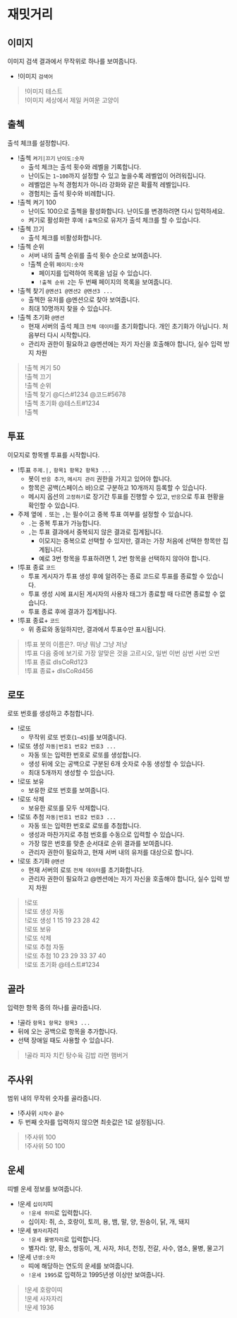 # 재밋거리

## 이미지

이미지 검색 결과에서 무작위로 하나를 보여줍니다.

- !이미지 `검색어`

> !이미지 테스트 \
> !이미지 세상에서 제일 커여운 고양이

## 출첵

출석 체크를 설정합니다.

- !출첵 `켜기|끄기` `난이도:숫자`
  - 출석 체크는 출석 횟수와 레벨을 기록합니다.
  - 난이도는 `1~100`까지 설정할 수 있고 높을수록 레벨업이 어려워집니다.
  - 레벨업은 누적 경험치가 아니라 강화와 같은 확률적 레벨입니다.
  - 경험치는 출석 횟수와 비례합니다.
- !출첵 켜기 100
  - 난이도 100으로 출첵을 활성화합니다. 난이도를 변경하려면 다시 입력하세요.
  - 켜기로 활성화한 후에 `!출첵`으로 유저가 출석 체크를 할 수 있습니다.
- !출첵 끄기
  - 출석 체크를 비활성화합니다.
- !출첵 순위
  - 서버 내의 출첵 순위를 출석 횟수 순으로 보여줍니다.
  - !출첵 순위 `페이지:숫자`
    - 페이지를 입력하여 목록을 넘길 수 있습니다.
    - `!출첵 순위 2`는 두 번째 페이지의 목록을 보여줍니다.
- !출첵 찾기 `@멘션1 @멘션2 @멘션3 ...`
  - 출첵한 유저를 @멘션으로 찾아 보여줍니다.
  - 최대 10명까지 찾을 수 있습니다.
- !출첵 초기화 `@멘션`
  - 현재 서버의 출석 체크 `전체 데이터`를 초기화합니다. 개인 초기화가 아닙니다. 처음부터 다시 시작합니다.
  - 관리자 권한이 필요하고 @멘션에는 자기 자신을 호출해야 합니다, 실수 입력 방지 차원

> !출첵 켜기 50 \
> !출첵 끄기 \
> !출첵 순위 \
> !출첵 찾기 @디스#1234 @코드#5678 \
> !출첵 초기화 @테스트#1234 \
> !출첵

## 투표

이모지로 항목별 투표를 시작합니다.

- !투표 `주제.|,` `항목1 항목2 항목3 ...`
  - 봇이 `반응 추가`, `메시지 관리` 권한을 가지고 있어야 합니다.
  - 항목은 공백(스페이스 바)으로 구분하고 10개까지 등록할 수 있습니다.
  - 메시지 옵션의 `고정하기`로 장기간 투표를 진행할 수 있고, `반응`으로 투표 현황을 확인할 수 있습니다.
- 주제 옆에 `.` 또는 `,`는 필수이고 중복 투표 여부를 설정할 수 있습니다.
  - `.`는 중복 투표가 가능합니다.
  - `,`는 투표 결과에서 중복되지 않은 결과로 집계됩니다.
    - 이모지는 중복으로 선택할 수 있지만, 결과는 가장 처음에 선택한 항목만 집계됩니다.
    - 예로 3번 항목을 투표하려면 1, 2번 항목을 선택하지 않아야 합니다.
- !투표 종료 `코드`
  - 투표 게시자가 투표 생성 후에 알려주는 종료 코드로 투표를 종료할 수 있습니다.
  - 투표 생성 시에 표시된 게시자의 사용자 태그가 종료할 때 다르면 종료할 수 없습니다.
  - 투표 종료 후에 결과가 집계됩니다.
- !투표 종료+ `코드`
  - 위 종료와 동일하지만, 결과에서 투표수만 표시됩니다.

> !투표 봇의 이름은?. 마냥 뭐냥 그냥 저냥 \
> !투표 다음 중에 보기로 가장 알맞은 것을 고르시오, 일번 이번 삼번 사번 오번 \
> !투표 종료 dIsCoRd123 \
> !투표 종료+ dIsCoRd456

## 로또

로또 번호를 생성하고 추첨합니다.

- !로또
  - 무작위 로또 번호(`1~45`)를 보여줍니다.
- !로또 생성 `자동|번호1 번호2 번호3 ...`
  - 자동 또는 입력한 번호로 로또를 생성합니다.
  - 생성 뒤에 오는 공백으로 구분된 6개 숫자로 수동 생성할 수 있습니다.
  - 최대 5개까지 생성할 수 있습니다.
- !로또 보유
  - 보유한 로또 번호를 보여줍니다.
- !로또 삭제
  - 보유한 로또를 모두 삭제합니다.
- !로또 추첨 `자동|번호1 번호2 번호3 ...`
  - 자동 또는 입력한 번호로 로또를 추첨합니다.
  - 생성과 마찬가지로 추첨 번호를 수동으로 입력할 수 있습니다.
  - 가장 많은 번호를 맞춘 순서대로 순위 결과를 보여줍니다.
  - 관리자 권한이 필요하고, 현재 서버 내의 유저를 대상으로 합니다.
- !로또 초기화 `@멘션`
  - 현재 서버의 로또 `전체 데이터`를 초기화합니다.
  - 관리자 권한이 필요하고 @멘션에는 자기 자신을 호출해야 합니다, 실수 입력 방지 차원

> !로또 \
> !로또 생성 자동 \
> !로또 생성 1 15 19 23 28 42 \
> !로또 보유 \
> !로또 삭제 \
> !로또 추첨 자동 \
> !로또 추첨 10 23 29 33 37 40 \
> !로또 초기화 @테스트#1234

## 골라

입력한 항목 중의 하나를 골라줍니다.

- !골라 `항목1 항목2 항목3 ...`
- 뒤에 오는 공백으로 항목을 추가합니다.
- 선택 장애일 때도 사용할 수 있습니다.

> !골라 피자 치킨 탕수육 김밥 라면 햄버거

## 주사위

범위 내의 무작위 숫자를 골라줍니다.

- !주사위 `시작수` `끝수`
- 두 번째 숫자를 입력하지 않으면 최솟값은 1로 설정됩니다.

> !주사위 100 \
> !주사위 50 100

## 운세

띠별 운세 정보를 보여줍니다.

- !운세 `십이지`띠
  - `!운세 쥐띠`로 입력합니다.
  - 십이지: 쥐, 소, 호랑이, 토끼, 용, 뱀, 말, 양, 원숭이, 닭, 개, 돼지
- !운세 `별자리`자리
  - `!운세 물병자리`로 입력합니다.
  - 별자리: 양, 황소, 쌍둥이, 게, 사자, 처녀, 천칭, 전갈, 사수, 염소, 물병, 물고기
- !운세 `년생:숫자`
  - 띠에 해당하는 연도의 운세를 보여줍니다.
  - `!운세 1995`로 입력하고 1995년생 이상만 보여줍니다.

> !운세 호랑이띠 \
> !운세 사자자리 \
> !운세 1936
